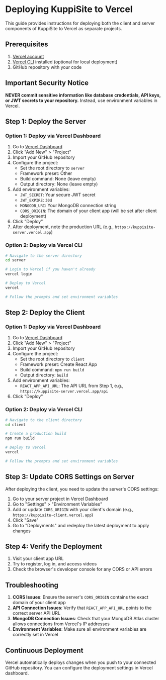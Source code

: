 # Deploying KuppiSite to Vercel

This guide provides instructions for deploying both the client and server components of KuppiSite to Vercel as separate projects.

## Prerequisites

1. [Vercel account](https://vercel.com/signup)
2. [Vercel CLI](https://vercel.com/cli) installed (optional for local deployment)
3. GitHub repository with your code

## Important Security Notice

**NEVER commit sensitive information like database credentials, API keys, or JWT secrets to your repository.** Instead, use environment variables in Vercel.

## Step 1: Deploy the Server

### Option 1: Deploy via Vercel Dashboard

1. Go to [Vercel Dashboard](https://vercel.com/dashboard)
2. Click "Add New" > "Project"
3. Import your GitHub repository
4. Configure the project:
   - Set the root directory to `server`
   - Framework preset: Other
   - Build command: None (leave empty)
   - Output directory: None (leave empty)
5. Add environment variables:
   - `JWT_SECRET`: Your secure JWT secret
   - `JWT_EXPIRE`: `30d`
   - `MONGODB_URI`: Your MongoDB connection string
   - `CORS_ORIGIN`: The domain of your client app (will be set after client deployment)
6. Click "Deploy"
7. After deployment, note the production URL (e.g., `https://kuppisite-server.vercel.app`)

### Option 2: Deploy via Vercel CLI

```bash
# Navigate to the server directory
cd server

# Login to Vercel if you haven't already
vercel login

# Deploy to Vercel
vercel

# Follow the prompts and set environment variables
```

## Step 2: Deploy the Client

### Option 1: Deploy via Vercel Dashboard

1. Go to [Vercel Dashboard](https://vercel.com/dashboard)
2. Click "Add New" > "Project"
3. Import your GitHub repository
4. Configure the project:
   - Set the root directory to `client`
   - Framework preset: Create React App
   - Build command: `npm run build`
   - Output directory: `build`
5. Add environment variables:
   - `REACT_APP_API_URL`: The API URL from Step 1, e.g., `https://kuppisite-server.vercel.app/api`
6. Click "Deploy"

### Option 2: Deploy via Vercel CLI

```bash
# Navigate to the client directory
cd client

# Create a production build
npm run build

# Deploy to Vercel
vercel

# Follow the prompts and set environment variables
```

## Step 3: Update CORS Settings on Server

After deploying the client, you need to update the server's CORS settings:

1. Go to your server project in Vercel Dashboard
2. Go to "Settings" > "Environment Variables"
3. Add or update `CORS_ORIGIN` with your client's domain (e.g., `https://kuppisite-client.vercel.app`)
4. Click "Save"
5. Go to "Deployments" and redeploy the latest deployment to apply changes

## Step 4: Verify the Deployment

1. Visit your client app URL
2. Try to register, log in, and access videos
3. Check the browser's developer console for any CORS or API errors

## Troubleshooting

1. **CORS Issues**: Ensure the server's `CORS_ORIGIN` contains the exact domain of your client app
2. **API Connection Issues**: Verify that `REACT_APP_API_URL` points to the correct server API URL
3. **MongoDB Connection Issues**: Check that your MongoDB Atlas cluster allows connections from Vercel's IP addresses
4. **Environment Variables**: Make sure all environment variables are correctly set in Vercel

## Continuous Deployment

Vercel automatically deploys changes when you push to your connected GitHub repository. You can configure the deployment settings in Vercel dashboard.
